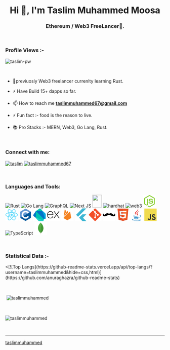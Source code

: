 <h1 align="center">Hi 👋, I'm Taslim Muhammed Moosa</h1>
<h3 align="center">Ethereum / Web3 FreeLancer🌟.</h3>

<br>

<p align="right"> <h3>Profile Views :-</h3> <img src="https://komarev.com/ghpvc/?username=taslimmuhammed&label=Profile%20views&color=0e75b6&style=flat"
    alt="taslim-pw" /> 
  </p>

<br>


- 🌱previuosly Web3 freelancer currenlty learning Rust.

- ⚡ Have Build 15+ dapps so far.

- 📫 How to reach me **taslimmuhammed67@gmail.com**

- ⚡ Fun fact :- food is the reason to live.

- 📚 Pro Stacks :- MERN, Web3, Go Lang, Rust.

<br>

<h3 align="left">Connect with me:</h3>
<p align="left">
  <a href="https://linkedin.com/in/taslim-muhammed-moosa-71b46720b" target="blank"><img align="center"
      src="https://raw.githubusercontent.com/rahuldkjain/github-profile-readme-generator/master/src/images/icons/Social/linked-in-alt.svg"
      alt="taslim" height="30" width="40" /></a>
  <!-- <a href="https://fb.com/adam pithen wala" target="blank"><img align="center"
      src="https://raw.githubusercontent.com/rahuldkjain/github-profile-readme-generator/master/src/images/icons/Social/facebook.svg"
      alt="adam pithen wala" height="30" width="40" /></a> -->
  <a href="https://www.instagram.com/taslimmuhammed67/" target="blank"><img align="center"
      src="https://raw.githubusercontent.com/rahuldkjain/github-profile-readme-generator/master/src/images/icons/Social/instagram.svg"
      alt="taslimmuhammed67" height="30" width="40" /></a>
  <!-- <a href="https://www.hackerrank.com/adampithewan" target="blank"><img align="center"
      src="https://raw.githubusercontent.com/rahuldkjain/github-profile-readme-generator/master/src/images/icons/Social/hackerrank.svg"
      alt="adampithewan" height="30" width="40" /></a> -->
</p>

<br>

<h3 align="left">Languages and Tools:</h3>
<p align="left">
    <a>
    <img src="https://www.nicepng.com/png/full/34-348422_community-spotlight-rust-programming-language.png" alt="Rust" width="40" height="40"/> 
    </a>
    <a>
    <img src="https://upload.wikimedia.org/wikipedia/commons/thumb/0/05/Go_Logo_Blue.svg/1200px-Go_Logo_Blue.svg.png" alt="Go Lang" width="120" height="40"/> 
    </a>
    <a>
    <img src="https://upload.wikimedia.org/wikipedia/commons/thumb/1/17/GraphQL_Logo.svg/1200px-GraphQL_Logo.svg.png" alt="GraphQL" width="40" height="40"/> 
    </a>
    <a>     
    <img src="https://www.drupal.org/files/project-images/nextjs-drupal.jpg" alt="Next JS" width="40" height="40" /> 
     </a>
    <a>     
    <img src="https://ih1.redbubble.net/image.525157175.0839/flat,750x,075,f-pad,750x1000,f8f8f8.jpg" width="30" height="40" /> 
     </a>
    <a>     
    <img src="https://chainstack.com/wp-content/uploads/2021/12/hardhat.png" width="40" height="40" alt = "hardhat" /> 
     </a>
    <a>     
    <img src="https://pbs.twimg.com/media/DTwk5S9W4AE5aA7.jpg" width="40" height="40"  alt="web3"/> 
     </a>
    <a>  
        <a>      
   <img src="https://github.com/devicons/devicon/blob/master/icons/nodejs/nodejs-original.svg" alt="node js" width="40" height="40" />
</a><a>  
    <img src="https://github.com/devicons/devicon/blob/master/icons/react/react-original.svg" alt="React JS" width="40" height="40" />
</a><a>      
    <img src="https://github.com/devicons/devicon/blob/master/icons/c/c-original.svg" alt="C" width="40" height="40" />
</a><a>     
    <img src="https://github.com/devicons/devicon/blob/master/icons/dart/dart-original.svg" alt="Dart" width="40" height="40" /> 
     </a>
<img src="https://github.com/devicons/devicon/blob/master/icons/express/express-original.svg" alt="Express" width="40" height="40" />
</a><a>  
    <img src="https://github.com/devicons/devicon/blob/master/icons/firebase/firebase-plain.svg" alt="FireBase" width="40" height="40" />
</a><a>  
    <img src="https://github.com/devicons/devicon/blob/master/icons/flutter/flutter-plain.svg" alt="Flutter" width="40" height="40" />
</a><a>  
    <img src="https://github.com/devicons/devicon/blob/master/icons/git/git-original.svg" alt="Git" width="40" height="40" />
</a><a>  
    <img src="https://github.com/devicons/devicon/blob/master/icons/handlebars/handlebars-original.svg" alt="HandleBars" width="40" height="40" />
</a><a>  
    <img src="https://github.com/devicons/devicon/blob/master/icons/html5/html5-original.svg" alt="HTML5" width="40" height="40" />
</a><a>  
    <img src="https://github.com/devicons/devicon/blob/master/icons/java/java-original.svg" alt="JAVA" width="40" height="40" />
</a><a>  
    <img src="https://github.com/devicons/devicon/blob/master/icons/javascript/javascript-original.svg" alt="JavaScript" width="40" height="40" />
</a><a>     
    <img src="https://cdn-icons-png.flaticon.com/512/919/919832.png" alt="TypeScript" width="40" height="40" />
</a><a>     
    <img src="https://github.com/devicons/devicon/blob/master/icons/mongodb/mongodb-original.svg" alt="MongoDB" width="40" height="40" />
</a>
    </p>
<br>

<h3>Statistical Data :-</h3>
<p><[![Top Langs](https://github-readme-stats.vercel.app/api/top-langs/?username=taslimmuhammed&hide=css,html)](https://github.com/anuraghazra/github-readme-stats)</p>

<br>

<p>&nbsp;<img align="center" src="https://github-readme-stats.vercel.app/api?username=taslimmuhammed&show_icons=true&locale=en"
    alt="taslimmuhammed" /></p>

<br>

<p><img align="center" src="https://github-readme-streak-stats.herokuapp.com/?user=taslimmuhammed&" alt="taslimmuhammed" /></p>

<br>
<!-- <h3>Trophies :-</h3>
<p align="left"> <a href="https://github.com/ryo-ma/github-profile-trophy"><img
      src="https://github-profile-trophy.vercel.app/?username=taslimmuhammed" alt="taslimmuhammed" /></a> </p>

<p align="left"> <a href="https://twitter.com/" target="blank"><img
      src="https://img.shields.io/twitter/follow/?logo=twitter&style=for-the-badge" alt="" /></a> </p> -->


------------------------------------------------------------------------------------------------------------------------------------------
[taslimmuhammed](https://github.com/taslimmuhammed)
